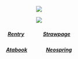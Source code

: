 ⠀<div align="center">


![](https://komarev.com/ghpvc/?username=Greedism&color=C9ADA7&style=plastic&label=Visitors&base=2990)


![](https://files.catbox.moe/fpipqi.png)
##### [Rentry](https://rentry.co/FujiwaranoMoku)ㅤㅤㅤㅤ[Strawpage](https://medangel.straw.page/)
##### [Atabook](https://kangel.atabook.org/)ㅤㅤㅤㅤ[Neospring](https://neospring.org/@p.ai.nter)
